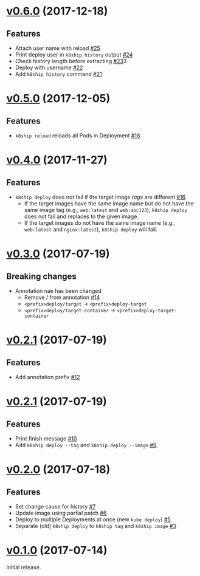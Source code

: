 # [v0.6.0](https://github.com/dtan4/k8ship/releases/tag/v0.6.0) (2017-12-18)

## Features

- Attach user name with reload [#25](https://github.com/dtan4/k8ship/pull/25)
- Print deploy user in `k8ship history` output [#24](https://github.com/dtan4/k8ship/pull/24)
- Check history length before extracting [#23](https://github.com/dtan4/k8ship/pull/2)3
- Deploy with username [#22](https://github.com/dtan4/k8ship/pull/22)
- Add `k8ship history` command [#21](https://github.com/dtan4/k8ship/pull/21)

# [v0.5.0](https://github.com/dtan4/k8ship/releases/tag/v0.5.0) (2017-12-05)

## Features

- `k8ship reload` reloads all Pods in Deployment [#18](https://github.com/dtan4/k8ship/pull/18)

# [v0.4.0](https://github.com/dtan4/k8ship/releases/tag/v0.4.0) (2017-11-27)

## Features

- `k8ship deploy` does not fail if the target image _tags_ are different [#16](https://github.com/dtan4/k8ship/pull/16)
  - If the target images have the same image name but do not have the same image tag (e.g.,  `web:latest` and `web:abc123`), `k8ship deploy` does not fail and replaces to the given image.
  - If the target images do not have the same image name (e.g., `web:latest` and `nginx:latest`), `k8ship deploy` will fail.

# [v0.3.0](https://github.com/dtan4/k8ship/releases/tag/v0.3.0) (2017-07-19)

## Breaking changes

- Annotation nae has been changed
  - Remove / from annotation [#14](https://github.com/dtan4/k8ship/pull/14)
  - `<prefix>deploy/target` -> `<prefix>deploy-target`
  - `<prefix>deploy/target-container` -> `<prefix>deploy-target-container`

# [v0.2.1](https://github.com/dtan4/k8ship/releases/tag/v0.2.2) (2017-07-19)

## Features

- Add annotation prefix [#12](https://github.com/dtan4/k8ship/pull/12)

# [v0.2.1](https://github.com/dtan4/k8ship/releases/tag/v0.2.1) (2017-07-19)

## Features

- Print finish message [#10](https://github.com/dtan4/k8ship/pull/10)
- Add `k8ship deploy --tag` and `k8ship deploy --image` [#9](https://github.com/dtan4/k8ship/pull/9)

# [v0.2.0](https://github.com/dtan4/k8ship/releases/tag/v0.2.0) (2017-07-18)

## Features

- Set change cause for history [#7](https://github.com/dtan4/k8ship/pull/7)
- Update image using partial patch [#6](https://github.com/dtan4/k8ship/pull/6)
- Deploy to multiple Deployments at once (new `kube deploy`) [#5](https://github.com/dtan4/k8ship/pull/5)
- Separate (old) `k8ship deploy` to `k8ship tag` and `k8ship image` [#3](https://github.com/dtan4/k8ship/pull/3)

# [v0.1.0](https://github.com/dtan4/k8ship/releases/tag/v0.1.0) (2017-07-14)

Initial release.
